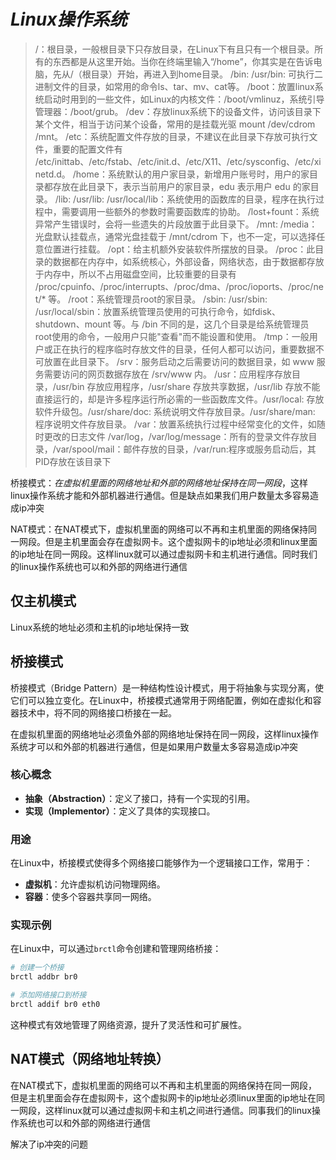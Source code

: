 # _***Linux操作系统***_

> /：根目录，一般根目录下只存放目录，在Linux下有且只有一个根目录。所有的东西都是从这里开始。当你在终端里输入“/home”，你其实是在告诉电脑，先从/（根目录）开始，再进入到home目录。
> /bin: /usr/bin: 可执行二进制文件的目录，如常用的命令ls、tar、mv、cat等。
> /boot：放置linux系统启动时用到的一些文件，如Linux的内核文件：/boot/vmlinuz，系统引导管理器：/boot/grub。
> /dev：存放linux系统下的设备文件，访问该目录下某个文件，相当于访问某个设备，常用的是挂载光驱 mount /dev/cdrom /mnt。
> /etc：系统配置文件存放的目录，不建议在此目录下存放可执行文件，重要的配置文件有 /etc/inittab、/etc/fstab、/etc/init.d、/etc/X11、/etc/sysconfig、/etc/xinetd.d。
> /home：系统默认的用户家目录，新增用户账号时，用户的家目录都存放在此目录下，表示当前用户的家目录，edu 表示用户 edu 的家目录。
> /lib: /usr/lib: /usr/local/lib：系统使用的函数库的目录，程序在执行过程中，需要调用一些额外的参数时需要函数库的协助。
> /lost+fount：系统异常产生错误时，会将一些遗失的片段放置于此目录下。
> /mnt: /media：光盘默认挂载点，通常光盘挂载于 /mnt/cdrom 下，也不一定，可以选择任意位置进行挂载。
> /opt：给主机额外安装软件所摆放的目录。
> /proc：此目录的数据都在内存中，如系统核心，外部设备，网络状态，由于数据都存放于内存中，所以不占用磁盘空间，比较重要的目录有 /proc/cpuinfo、/proc/interrupts、/proc/dma、/proc/ioports、/proc/net/* 等。
> /root：系统管理员root的家目录。
> /sbin: /usr/sbin: /usr/local/sbin：放置系统管理员使用的可执行命令，如fdisk、shutdown、mount 等。与 /bin 不同的是，这几个目录是给系统管理员 root使用的命令，一般用户只能"查看"而不能设置和使用。
> /tmp：一般用户或正在执行的程序临时存放文件的目录，任何人都可以访问，重要数据不可放置在此目录下。
> /srv：服务启动之后需要访问的数据目录，如 www 服务需要访问的网页数据存放在 /srv/www 内。
> /usr：应用程序存放目录，/usr/bin 存放应用程序，/usr/share 存放共享数据，/usr/lib 存放不能直接运行的，却是许多程序运行所必需的一些函数库文件。/usr/local: 存放软件升级包。/usr/share/doc: 系统说明文件存放目录。/usr/share/man: 程序说明文件存放目录。
> /var：放置系统执行过程中经常变化的文件，如随时更改的日志文件 /var/log，/var/log/message：所有的登录文件存放目录，/var/spool/mail：邮件存放的目录，/var/run:程序或服务启动后，其PID存放在该目录下



桥接模式：_在虚拟机里面的网络地址和外部的网络地址保持在同一网段_，这样linux操作系统才能和外部机器进行通信。但是缺点如果我们用户数量太多容易造成ip冲突

NAT模式：在NAT模式下，虚拟机里面的网络可以不再和主机里面的网络保持同一网段。但是主机里面会存在虚拟网卡。这个虚拟网卡的ip地址必须和linux里面的ip地址在同一网段。这样linux就可以通过虚拟网卡和主机进行通信。同时我们的linux操作系统也可以和外部的网络进行通信





## 仅主机模式

Linux系统的地址必须和主机的ip地址保持一致 



## 桥接模式

桥接模式（Bridge Pattern）是一种结构性设计模式，用于将抽象与实现分离，使它们可以独立变化。在Linux中，桥接模式通常用于网络配置，例如在虚拟化和容器技术中，将不同的网络接口桥接在一起。

在虚拟机里面的网络地址必须鱼外部的网络地址保持在同一网段，这样linux操作系统才可以和外部的机器进行通信，但是如果用户数量太多容易造成ip冲突

### 核心概念

- **抽象（Abstraction）**：定义了接口，持有一个实现的引用。
- **实现（Implementor）**：定义了具体的实现接口。

### 用途

在Linux中，桥接模式使得多个网络接口能够作为一个逻辑接口工作，常用于：

- **虚拟机**：允许虚拟机访问物理网络。
- **容器**：使多个容器共享同一网络。

### 实现示例

在Linux中，可以通过`brctl`命令创建和管理网络桥接：

```bash
# 创建一个桥接
brctl addbr br0

# 添加网络接口到桥接
brctl addif br0 eth0
```

这种模式有效地管理了网络资源，提升了灵活性和可扩展性。



## NAT模式（网络地址转换）

在NAT模式下，虚拟机里面的网络可以不再和主机里面的网络保持在同一网段，但是主机里面会存在虚拟网卡，这个虚拟网卡的ip地址必须linux里面的ip地址在同一网段，这样linux就可以通过虚拟网卡和主机之间进行通信。同事我们的linux操作系统也可以和外部的网络进行通信

解决了ip冲突的问题





















